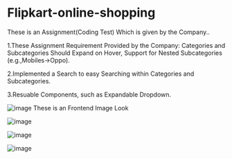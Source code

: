 # Flipkart-online-shopping
These is an Assignment(Coding Test) Which is given by the Company..

1.These Assignment Requirement Provided by the Company: Categories and Subcategories Should Expand on Hover, Support for Nested Subcategories
(e.g.,Mobiles->Oppo).

2.Implemented a Search to easy Searching within Categories and Subcategories.

3.Resuable Components, such as Expandable Dropdown.   

![image](https://github.com/SreerangamKushalKumar/Flipkart-online-shopping/assets/112310432/ff7ca93f-028a-4e85-9a31-86a60717d88b)
These is an Frontend Image Look 

![image](https://github.com/SreerangamKushalKumar/Flipkart-online-shopping/assets/112310432/c08f2afb-eeb1-449b-9db3-d09e36f17b0c)

![image](https://github.com/SreerangamKushalKumar/Flipkart-online-shopping/assets/112310432/a5e1cb14-1aa6-4577-892e-bdac022673ef)

![image](https://github.com/SreerangamKushalKumar/Flipkart-online-shopping/assets/112310432/c18cc2c9-7895-442a-a3f5-9d99a4bd242c)

